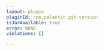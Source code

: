 ```yaml
---
layout: plugin
pluginId: com.palantir.git-version
isJarAvailable: true
error: NONE
violations: []

---
```

